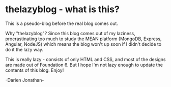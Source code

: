 # thelazyblog - what is this?

This is a pseudo-blog before the real blog comes out.

Why "thelazyblog"? Since this blog comes out of my laziness, procrastinating too much to study the MEAN platform (MongoDB, Express, Angular, NodeJS) which means the blog won't up soon if I didn't decide to do it the lazy way.

This is really lazy - consists of only HTML and CSS, and most of the designs are made out of Foundation 6.
But I hope I'm not lazy enough to update the contents of this blog. Enjoy!

-Darien Jonathan-


